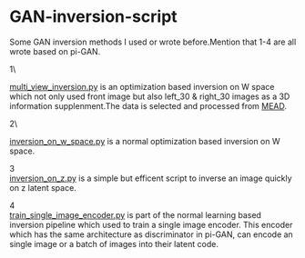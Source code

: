 # GAN-inversion-script
Some GAN inversion methods I used or wrote before.Mention that 1-4 are all wrote based on pi-GAN.

1\

[multi_view_inversion.py](https://github.com/zhywanna/GAN-inversion-script/blob/main/optimization_based/multi_view_inversion.py) is an optimization based inversion on W space which not only used front image but also left_30 & right_30 images as a 3D information supplenment.The data is selected and processed from [MEAD](https://github.com/uniBruce/Mead).

2\

[inversion_on_w_space.py](https://github.com/zhywanna/GAN-inversion-script/blob/main/optimization_based/inversion_on_w_space.py) is a normal optimization based inversion on W space.

3\
[inversion_on_z.py](https://github.com/zhywanna/GAN-inversion-script/blob/main/optimization_based/inversion_on_z.py) is a simple but efficent script to inverse an image quickly on z latent space.

4\
[train_single_image_encoder.py](https://github.com/zhywanna/GAN-inversion-script/blob/main/learning_based/train_single_image_encoder.py) is part of the normal learning based inversion pipeline which used to train a single image encoder. This encoder which has the same architecture as discriminator in pi-GAN, can encode an single image or a batch of images into their latent code.
